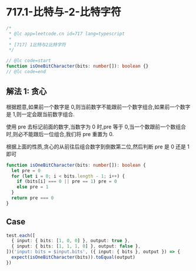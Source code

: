 # 717.1-比特与-2-比特字符

```ts
/*
 * @lc app=leetcode.cn id=717 lang=typescript
 *
 * [717] 1比特与2比特字符
 */

// @lc code=start
function isOneBitCharacter(bits: number[]): boolean {}
// @lc code=end
```

## 解法 1: 贪心

根据题意,如果前一个数字是 0,则当前数字不能跟前一个数字组合,如果前一个数字是 1,则一定会跟当前数字组合.

使用 pre 去标记前面的数字,当数字为 0 时,pre 等于 0,当一个数跟前一个数组合时,则必不能跟后一位组合,我们将 pre 重置为 0.

根据上面的性质,贪心的从前往后组合数字到倒数第二位,然后判断 pre 是 0 还是 1 即可

```ts
function isOneBitCharacter(bits: number[]): boolean {
  let pre = 0
  for (let i = 0; i < bits.length - 1; i++) {
    if (bits[i] === 0 || pre == 1) pre = 0
    else pre = 1
  }
  return pre === 0
}
```

## Case

```ts
test.each([
  { input: { bits: [1, 0, 0] }, output: true },
  { input: { bits: [1, 1, 1, 0] }, output: false },
])('input: bits = $input.bits', ({ input: { bits }, output }) => {
  expect(isOneBitCharacter(bits)).toEqual(output)
})
```
